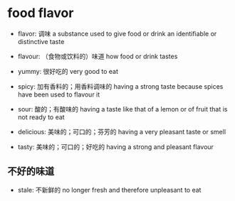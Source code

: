 # food flavor

- flavor: 调味 a substance used to give food or drink an identifiable or distinctive taste
- flavour: （食物或饮料的）味道 how food or drink tastes

- yummy: 很好吃的 very good to eat
- spicy: 加有香料的；用香料调味的 having a strong taste because spices have been used to flavour it
- sour: 酸的；有酸味的 having a taste like that of a lemon or of fruit that is not ready to eat
- delicious: 美味的；可口的；芬芳的 having a very pleasant taste or smell
- tasty: 美味的；可口的；好吃的 having a strong and pleasant flavour

## 不好的味道

- stale: 不新鲜的 no longer fresh and therefore unpleasant to eat
